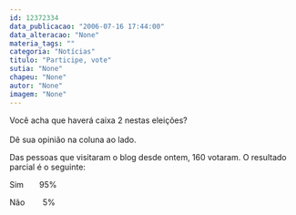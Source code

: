 ```yaml
---
id: 12372334
data_publicacao: "2006-07-16 17:44:00"
data_alteracao: "None"
materia_tags: ""
categoria: "Notícias"
titulo: "Participe, vote"
sutia: "None"
chapeu: "None"
autor: "None"
imagem: "None"
---
```

<p><P>Você acha que haverá caixa 2 nestas eleições?<BR><BR>Dê sua opinião na coluna ao lado. </P></p>
<p><P>Das pessoas que visitaram o blog desde ontem, 160 votaram. O resultado parcial é o seguinte:</P></p>
<p><P>Sim&nbsp;&nbsp;&nbsp;&nbsp;&nbsp;&nbsp; 95%</P></p>
<p><P>Não&nbsp;&nbsp;&nbsp;&nbsp;&nbsp;&nbsp;&nbsp;&nbsp;5%</P> </p>
